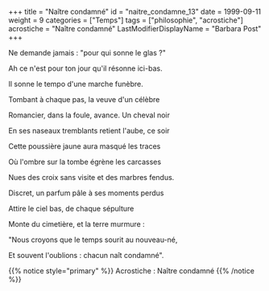 +++
title = "Naître condamné"
id = "naitre_condamne_13"
date = 1999-09-11
weight = 9
categories = ["Temps"]
tags = ["philosophie", "acrostiche"]
acrostiche = "Naître condamné"
LastModifierDisplayName = "Barbara Post"
+++

Ne demande jamais : "pour qui sonne le glas ?"

Ah ce n'est pour ton jour qu'il résonne ici-bas.

Il sonne le tempo d'une marche funèbre.

Tombant à chaque pas, la veuve d'un célèbre

Romancier, dans la foule, avance. Un cheval noir

En ses naseaux tremblants retient l'aube, ce soir

Cette poussière jaune aura masqué les traces

Où l'ombre sur la tombe égrène les carcasses

Nues des croix sans visite et des marbres fendus.

Discret, un parfum pâle à ses moments perdus

Attire le ciel bas, de chaque sépulture

Monte du cimetière, et la terre murmure :

"Nous croyons que le temps sourit au nouveau-né,

Et souvent l'oublions : chacun naît condamné".

{{% notice style="primary" %}}
Acrostiche : Naître condamné
{{% /notice %}}
